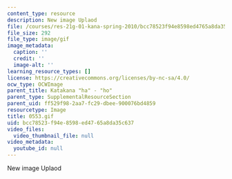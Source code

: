 ```yaml
---
content_type: resource
description: New image Uplaod
file: /courses/res-21g-01-kana-spring-2010/bcc78523f94e8598ed4765a8da35c637_0553.gif
file_size: 292
file_type: image/gif
image_metadata:
  caption: ''
  credit: ''
  image-alt: ''
learning_resource_types: []
license: https://creativecommons.org/licenses/by-nc-sa/4.0/
ocw_type: OCWImage
parent_title: Katakana "ha" - "ho"
parent_type: SupplementalResourceSection
parent_uid: ff529f98-2aa7-fc29-dbee-900076bd4859
resourcetype: Image
title: 0553.gif
uid: bcc78523-f94e-8598-ed47-65a8da35c637
video_files:
  video_thumbnail_file: null
video_metadata:
  youtube_id: null
---
```

New image Uplaod
